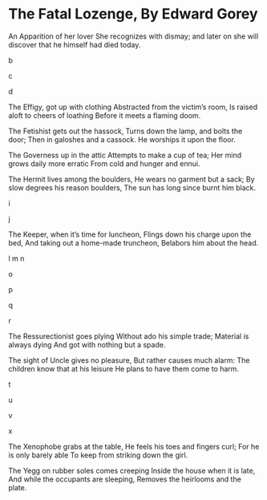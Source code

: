 # The Fatal Lozenge, By Edward Gorey

An Apparition of her lover She recognizes with dismay;
and later on she will discover that he himself had died today.

b

c

d

The Effigy, got up with clothing
Abstracted from the victim’s room,
Is raised aloft to cheers of loathing
Before it meets a flaming doom.

The Fetishist gets out the hassock,
Turns down the lamp, and bolts the door;
Then in galoshes and a cassock.
He worships it upon the floor.

The Governess up in the attic
Attempts to make a cup of tea;
Her mind grows daily more erratic
From cold and hunger and ennui.

The Hermit lives among the boulders,
He wears no garment but a sack;
By slow degrees his reason boulders,
The sun has long since burnt him black.

i

j

The Keeper, when it’s time for luncheon,
Flings down his charge upon the bed,
And taking out a home-made truncheon,
Belabors him about the head.

l
m
n

o

p

q

r

The Ressurectionist goes plying
Without ado his simple trade;
Material is always dying
And got with nothing but a spade.

The sight of Uncle gives no pleasure,
But rather causes much alarm:
The children know that at his leisure
He plans to have them come to harm.

t

u

v

x

The Xenophobe grabs at the table,
He feels his toes and fingers curl;
For he is only barely able
To keep from striking down the girl.

The Yegg on rubber soles comes creeping
Inside the house when it is late,
And while the occupants are sleeping,
Removes the heirlooms and the plate.
